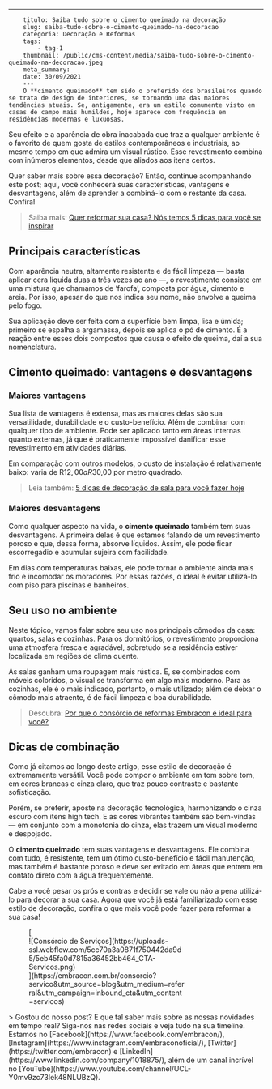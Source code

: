 ---
        titulo: Saiba tudo sobre o cimento queimado na decoração
        slug: saiba-tudo-sobre-o-cimento-queimado-na-decoracao
        categoria: Decoração e Reformas
        tags:
            - tag-1
        thumbnail: /public/cms-content/media/saiba-tudo-sobre-o-cimento-queimado-na-decoracao.jpeg
        meta_summary: 
        date: 30/09/2021
        ---
        O **cimento queimado** tem sido o preferido dos brasileiros quando se trata de design de interiores, se tornando uma das maiores tendências atuais. Se, antigamente, era um estilo comumente visto em casas de campo mais humildes, hoje aparece com frequência em residências modernas e luxuosas.

Seu efeito e a aparência de obra inacabada que traz a qualquer ambiente é o favorito de quem gosta de estilos contemporâneos e industriais, ao mesmo tempo em que admira um visual rústico. Esse revestimento combina com inúmeros elementos, desde que aliados aos itens certos.

Quer saber mais sobre essa decoração? Então, continue acompanhando este post; aqui, você conhecerá suas características, vantagens e desvantagens, além de aprender a combiná-lo com o restante da casa. Confira!

> Saiba mais: [Quer reformar sua casa? Nós temos 5 dicas para você se inspirar](https://www.embracon.com.br/blog/quer-reformar-sua-casa-nos-temos-5-dicas-para-voce-se-inspirar)

Principais características
--------------------------

Com aparência neutra, altamente resistente e de fácil limpeza — basta aplicar cera líquida duas a três vezes ao ano —, o revestimento consiste em uma mistura que chamamos de ‘farofa’, composta por água, cimento e areia. Por isso, apesar do que nos indica seu nome, não envolve a queima pelo fogo.

Sua aplicação deve ser feita com a superfície bem limpa, lisa e úmida; primeiro se espalha a argamassa, depois se aplica o pó de cimento. É a reação entre esses dois compostos que causa o efeito de queima, daí a sua nomenclatura.

Cimento queimado: vantagens e desvantagens
------------------------------------------

### Maiores vantagens

Sua lista de vantagens é extensa, mas as maiores delas são sua versatilidade, durabilidade e o custo-benefício. Além de combinar com qualquer tipo de ambiente. Pode ser aplicado tanto em áreas internas quanto externas, já que é praticamente impossível danificar esse revestimento em atividades diárias.

Em comparação com outros modelos, o custo de instalação é relativamente baixo: varia de R$12,00 a R$30,00 por metro quadrado.

> Leia também: [5 dicas de decoração de sala para você fazer hoje](https://www.embracon.com.br/blog/5-dicas-de-decoracao-de-sala-para-voce-fazer-hoje)

### Maiores desvantagens

Como qualquer aspecto na vida, o **cimento queimado** também tem suas desvantagens. A primeira delas é que estamos falando de um revestimento poroso e que, dessa forma, absorve líquidos. Assim, ele pode ficar escorregadio e acumular sujeira com facilidade.

Em dias com temperaturas baixas, ele pode tornar o ambiente ainda mais frio e incomodar os moradores. Por essas razões, o ideal é evitar utilizá-lo com piso para piscinas e banheiros.

Seu uso no ambiente
-------------------

Neste tópico, vamos falar sobre seu uso nos principais cômodos da casa: quartos, salas e cozinhas. Para os dormitórios, o revestimento proporciona uma atmosfera fresca e agradável, sobretudo se a residência estiver localizada em regiões de clima quente.

As salas ganham uma roupagem mais rústica. E, se combinados com móveis coloridos, o visual se transforma em algo mais moderno. Para as cozinhas, ele é o mais indicado, portanto, o mais utilizado; além de deixar o cômodo mais atraente, é de fácil limpeza e boa durabilidade.

> Descubra: [Por que o consórcio de reformas Embracon é ideal para você?](https://www.embracon.com.br/blog/consorcio-reforma-embracon-por-que-e-uma-boa-opcao)

Dicas de combinação
-------------------

Como já citamos ao longo deste artigo, esse estilo de decoração é extremamente versátil. Você pode compor o ambiente em tom sobre tom, em cores brancas e cinza claro, que traz pouco contraste e bastante sofisticação.

Porém, se preferir, aposte na decoração tecnológica, harmonizando o cinza escuro com itens high tech. E as cores vibrantes também são bem-vindas — em conjunto com a monotonia do cinza, elas trazem um visual moderno e despojado.

O **cimento queimado** tem suas vantagens e desvantagens. Ele combina com tudo, é resistente, tem um ótimo custo-benefício e fácil manutenção, mas também é bastante poroso e deve ser evitado em áreas que entrem em contato direto com a água frequentemente.

Cabe a você pesar os prós e contras e decidir se vale ou não a pena utilizá-lo para decorar a sua casa. Agora que você já está familiarizado com esse estilo de decoração, confira o que mais você pode fazer para reformar a sua casa!

<figure class="w-richtext-figure-type-image w-richtext-align-center" style="max-width:310px">[<div>![Consórcio de Serviços](https://uploads-ssl.webflow.com/5cc70a3a0871f750442da9d5/5eb45fa0d7815a36452bb464_CTA-Servicos.png)</div>](https://embracon.com.br/consorcio?servico&utm_source=blog&utm_medium=referral&utm_campaign=inbound_cta&utm_content=servicos)</figure>> Gostou do nosso post? E que tal saber mais sobre as nossas novidades em tempo real? Siga-nos nas redes sociais e veja tudo na sua timeline. Estamos no [Facebook](https://www.facebook.com/embracon/), [Instagram](https://www.instagram.com/embraconoficial/), [Twitter](https://twitter.com/embracon) e [LinkedIn](https://www.linkedin.com/company/1018875/), além de um canal incrível no [YouTube](https://www.youtube.com/channel/UCL-Y0mv9zc73Iek48NLUBzQ).
        